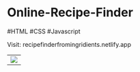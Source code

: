 # Online-Recipe-Finder
#HTML #CSS #Javascript 

Visit: recipefinderfromingridients.netlify.app

<table>
   <tr>
     <td><img src="https://github.com/Harshbailurkar/Online-Recipe-Finder/assets/113308692/35929cf0-ea38-43ed-ad10-f01c9324c509"></td>
   </tr>
</table>
